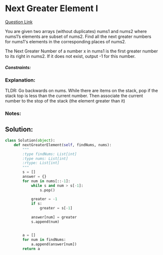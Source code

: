 # Next Greater Element I  

[Question Link](https://leetcode.com/problems/next-greater-element-i/)  

You are given two arrays (without duplicates) nums1 and nums2 where nums1’s elements are subset of nums2. Find all the next greater numbers for nums1's elements in the corresponding places of nums2.  

The Next Greater Number of a number x in nums1 is the first greater number to its right in nums2. If it does not exist, output -1 for this number.  

##### Constraints:

### Explanation:
TLDR: Go backwards on nums. While there are items on the stack, pop if the stack top is less than the current number. Then associate the current number to the stop of the stack (the element greater than it)

### Notes:


## Solution:
```Python
class Solution(object):
    def nextGreaterElement(self, findNums, nums):
        """
        :type findNums: List[int]
        :type nums: List[int]
        :rtype: List[int]
        """
        s = []
        answer = {}
        for num in nums[::-1]:
            while s and num > s[-1]:
                s.pop()
            
            greater = -1
            if s:
                greater = s[-1]
                
            answer[num] = greater
            s.append(num)
            
            
        a = []
        for num in findNums:
            a.append(answer[num])
        return a
```
